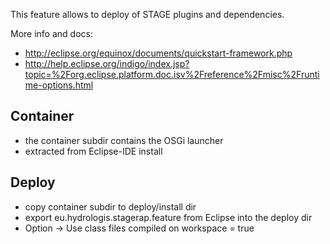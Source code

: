This feature allows to deploy of STAGE plugins and dependencies.

More info and docs:

  - http://eclipse.org/equinox/documents/quickstart-framework.php
  - http://help.eclipse.org/indigo/index.jsp?topic=%2Forg.eclipse.platform.doc.isv%2Freference%2Fmisc%2Fruntime-options.html
  
## Container

  - the container subdir contains the OSGi launcher
  - extracted from Eclipse-IDE install

## Deploy

  - copy container subdir to deploy/install dir
  - export eu.hydrologis.stagerap.feature from Eclipse into the deploy dir
  - Option -> Use class files compiled on workspace = true
